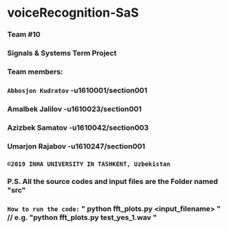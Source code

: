 # voiceRecognition-SaS

### Team #10
### Signals & Systems Term Project

### Team members:
### `Abbosjon Kudratov` -u1610001/section001
### Amalbek Jalilov -u1610023/section001
### Azizbek Samatov -u1610042/section003
### Umarjon Rajabov -u1610247/section001

### `©2019 INHA UNIVERSITY IN TASHKENT, Uzbekistan`
### P.S. All the source codes and input files are the Folder named "src"

### `How to run the code:` " python fft_plots.py <input_filename> " // e.g. "python fft_plots.py test_yes_1.wav "
